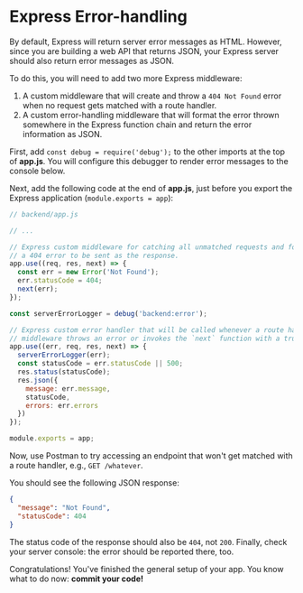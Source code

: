 # Express Error-handling

By default, Express will return server error messages as HTML. However, since
you are building a web API that returns JSON, your Express server should also
return error messages as JSON.

To do this, you will need to add two more Express middleware:

1. A custom middleware that will create and throw a `404 Not Found` error when
   no request gets matched with a route handler.
2. A custom error-handling middleware that will format the error thrown
   somewhere in the Express function chain and return the error information as
   JSON.

First, add `const debug = require('debug');` to the other imports at the top of
__app.js__. You will configure this debugger to render error messages to the
console below.

Next, add the following code at the end of __app.js__, just before you export
the Express application (`module.exports = app`):

```js
// backend/app.js

// ...

// Express custom middleware for catching all unmatched requests and formatting
// a 404 error to be sent as the response.
app.use((req, res, next) => {
  const err = new Error('Not Found');
  err.statusCode = 404;
  next(err);
});

const serverErrorLogger = debug('backend:error');

// Express custom error handler that will be called whenever a route handler or
// middleware throws an error or invokes the `next` function with a truthy value
app.use((err, req, res, next) => {
  serverErrorLogger(err);
  const statusCode = err.statusCode || 500;
  res.status(statusCode);
  res.json({
    message: err.message,
    statusCode,
    errors: err.errors
  })
});

module.exports = app;
```

Now, use Postman to try accessing an endpoint that won't get matched with a
route handler, e.g., `GET /whatever`.

You should see the following JSON response:

```json
{
  "message": "Not Found",
  "statusCode": 404
}
```

The status code of the response should also be `404`, not `200`. Finally, check
your server console: the error should be reported there, too.

Congratulations! You've finished the general setup of your app. You know what to
do now: **commit your code!**